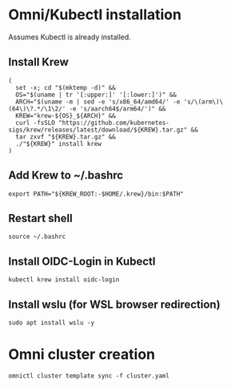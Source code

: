 # Omni/Kubectl installation
Assumes Kubectl is already installed.
## Install Krew
```
(
  set -x; cd "$(mktemp -d)" &&
  OS="$(uname | tr '[:upper:]' '[:lower:]')" &&
  ARCH="$(uname -m | sed -e 's/x86_64/amd64/' -e 's/\(arm\)\(64\)\?.*/\1\2/' -e 's/aarch64$/arm64/')" &&
  KREW="krew-${OS}_${ARCH}" &&
  curl -fsSLO "https://github.com/kubernetes-sigs/krew/releases/latest/download/${KREW}.tar.gz" &&
  tar zxvf "${KREW}.tar.gz" &&
  ./"${KREW}" install krew
)
```

## Add Krew to ~/.bashrc
```
export PATH="${KREW_ROOT:-$HOME/.krew}/bin:$PATH"
```

## Restart shell
```
source ~/.bashrc
```

## Install OIDC-Login in Kubectl
```
kubectl krew install oidc-login
```

## Install wslu (for WSL browser redirection)
```
sudo apt install wslu -y
```

# Omni cluster creation
```
omnictl cluster template sync -f cluster.yaml
```